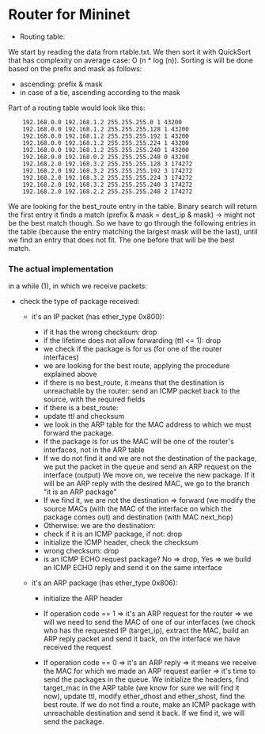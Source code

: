 # Router for Mininet

- Routing table:

We start by reading the data from rtable.txt. We then sort it with
QuickSort that has complexity on average case: O (n * log (n)). Sorting is
will be done based on the prefix and mask as follows:

* ascending: prefix & mask
* in case of a tie, ascending according to the mask

Part of a routing table would look like this:


`    192.168.0.0 192.168.1.2 255.255.255.0 1 43200`\
`    192.168.0.0 192.168.1.2 255.255.255.128 1 43200`\
`    192.168.0.0 192.168.1.2 255.255.255.192 1 43200`\
`    192.168.0.0 192.168.1.2 255.255.255.224 1 43200`\
`    192.168.0.0 192.168.1.2 255.255.255.240 1 43200`\
`    192.168.0.0 192.168.0.2 255.255.255.248 0 43200`\
`    192.168.2.0 192.168.3.2 255.255.255.128 3 174272`\
`    192.168.2.0 192.168.3.2 255.255.255.192 3 174272`\
`    192.168.2.0 192.168.3.2 255.255.255.224 3 174272`\
`    192.168.2.0 192.168.3.2 255.255.255.240 3 174272`\
`    192.168.2.0 192.168.2.2 255.255.255.248 2 174272`


We are looking for the best_route entry in the table.
Binary search will return the first entry it finds a match
(prefix & mask = dest_ip & mask) -> might not be the best match though.
So we have to go through the following entries in the table
(because the entry matching the largest mask
will be the last), until we find an entry that does not fit.
The one before that will be the best match.

### The actual implementation

in a while (1), in which we receive packets:

* check the type of package received:

    - it's an IP packet (has ether_type 0x800):

        - if it has the wrong checksum: drop
        - if the lifetime does not allow forwarding (ttl <= 1): drop
        - we check if the package is for us (for one of the router interfaces)
        - we are looking for the best route, applying the procedure explained above
        * if there is no best_route, it means that the destination is
        unreachable by the router: send an ICMP packet
        back to the source, with the required fields
        * if there is a best_route:
        - update ttl and checksum
        - we look in the ARP table for the MAC address to which we must forward the package.
        * If the package is for us the MAC will be one of the router's interfaces, 
        not in the ARP table
        * If we do not find it and we are not the destination of the package,
        we put the packet in the queue and send an ARP request on the interface (output)
        We move on, we receive the new package. If it will be an ARP
        reply with the desired MAC, we go to the branch "it is an ARP package"
        * If we find it, we are not the destination => forward
        (we modify the source MACs (with the MAC of the interface on which the package comes out) and
        destination (with MAC next_hop)
        * Otherwise: we are the destination:
        - check if it is an ICMP package, if not: drop
        - initialize the ICMP header, check the checksum
        - wrong checksum: drop
        - is an ICMP ECHO request package? No => drop, Yes =>
        we build an ICMP ECHO reply and send it on the same interface


    - it's an ARP package (has ether_type 0x806):

        - initialize the ARP header

        * If operation code == 1 => it's an ARP request for the router => we will
        we need to send the MAC of one of our interfaces (we check who has the
        requested IP (target_ip), extract the MAC, build
        an ARP reply packet and send it back, on the interface we have
        received the request

        * If operation code == 0 => it's an ARP reply => it means we receive the
        MAC for which we made an ARP request earlier => it's time to send
        the packages in the queue. We initialize the headers, find
        target_mac in the ARP table (we know for sure we will find it now), update ttl,
        modify ether_dhost and ether_shost, find the best route. If we do not find a route,
        make an ICMP package with unreachable destination and send it
        back. If we find it, we will send the package.

